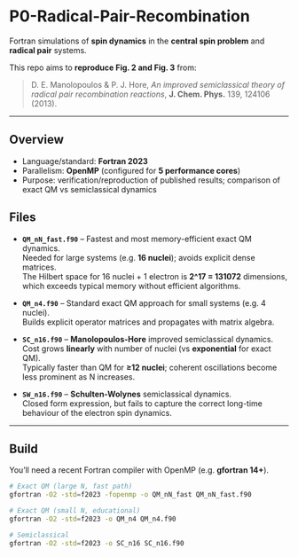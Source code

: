 # P0-Radical-Pair-Recombination

Fortran simulations of **spin dynamics** in the **central spin problem** and **radical pair** systems.

This repo aims to **reproduce Fig. 2 and Fig. 3** from:

> D. E. Manolopoulos & P. J. Hore, *An improved semiclassical theory of radical pair recombination reactions*, **J. Chem. Phys.** 139, 124106 (2013).

---

## Overview

- Language/standard: **Fortran 2023**
- Parallelism: **OpenMP** (configured for **5 performance cores**)
- Purpose: verification/reproduction of published results; comparison of exact QM vs semiclassical dynamics

## Files

- **`QM_nN_fast.f90`** – Fastest and most memory-efficient exact QM dynamics.  
  Needed for large systems (e.g. **16 nuclei**); avoids explicit dense matrices.  
  The Hilbert space for 16 nuclei + 1 electron is **2^17 = 131072** dimensions, which exceeds typical memory without efficient algorithms.

- **`QM_n4.f90`** – Standard exact QM approach for small systems (e.g. 4 nuclei).  
  Builds explicit operator matrices and propagates with matrix algebra.

- **`SC_n16.f90`** – **Manolopoulos-Hore** improved semiclassical dynamics.  
  Cost grows **linearly** with number of nuclei (vs **exponential** for exact QM).  
  Typically faster than QM for **≥12 nuclei**; coherent oscillations become less prominent as N increases.
  
- **`SW_n16.f90`** – **Schulten-Wolynes** semiclassical dynamics.  
  Closed form expression, but fails to capture the correct long-time behaviour of the electron spin dynamics. 

---

## Build

You’ll need a recent Fortran compiler with OpenMP (e.g. **gfortran 14+**).

```bash
# Exact QM (large N, fast path)
gfortran -O2 -std=f2023 -fopenmp -o QM_nN_fast QM_nN_fast.f90

# Exact QM (small N, educational)
gfortran -O2 -std=f2023 -o QM_n4 QM_n4.f90

# Semiclassical
gfortran -O2 -std=f2023 -o SC_n16 SC_n16.f90
